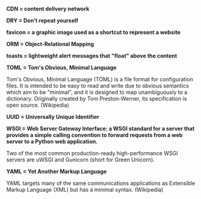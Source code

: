 **CDN = content delivery network**

**DRY = Don't repeat yourself**

**favicon = a graphic image used as a shortcut to represent a website**

**ORM = Object-Relational Mapping** 

**toasts = lightweight alert messages that "float" above the content**

**TOML = Tom's Obvious, Minimal Language**

Tom's Obvious, Minimal Language (TOML) is a file format for configuration files.
It is intended to be easy to read and write due to obvious semantics which aim to be "minimal", 
and it is designed to map unambiguously to a dictionary. 
Originally created by Tom Preston-Werner, its specification is open source. 
(Wikipedia)

**UUID = Universally Unique Identifier**

**WSGI = Web Server Gateway Interface: a WSGI standard for a server that provides a simple calling convention to forward requests from a web server to a Python web application.**

Two of the most common production-ready high-performance WSGI servers are uWSGI and Gunicorn (short for Green Unicorn).

**YAML = Yet Another Markup Language**

YAML targets many of the same communications applications as Extensible Markup Language (XML) but has a minimal syntax.
(Wikipedia)